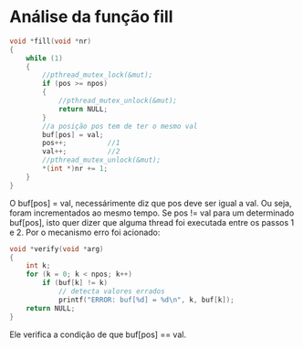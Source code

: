# Análise da função fill 


```c
void *fill(void *nr)
{
    while (1)
    {
        //pthread_mutex_lock(&mut);
        if (pos >= npos)
        {
            //pthread_mutex_unlock(&mut);
            return NULL;
        }
        //a posição pos tem de ter o mesmo val 
        buf[pos] = val;
        pos++;          //1 
        val++;          //2
        //pthread_mutex_unlock(&mut);
        *(int *)nr += 1;
    }
}
```

O buf[pos] = val, necessárimente diz que pos deve ser igual a val. Ou seja, foram incrementados ao mesmo tempo. 
Se pos != val para um determinado buf[pos], isto quer dizer que alguma thread foi executada entre os passos 1 e 2. 
Por o mecanismo erro foi acionado: 

```c
void *verify(void *arg)
{
    int k;
    for (k = 0; k < npos; k++)
        if (buf[k] != k)
            // detecta valores errados
            printf("ERROR: buf[%d] = %d\n", k, buf[k]);
    return NULL;
}

```

Ele verifica a condição de que buf[pos] == val. 

